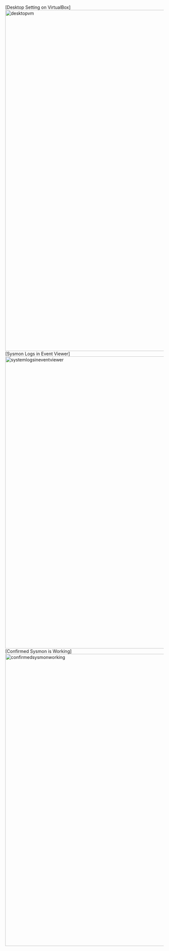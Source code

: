 [Desktop Setting on VirtualBox]<img width="1920" height="1080" alt="desktopvm" src="https://github.com/user-attachments/assets/c5311fc4-4f77-4082-beec-6ad799116785" />
[Sysmon Logs in Event Viewer]<img width="1920" height="925" alt="systemlogsineventviewer" src="https://github.com/user-attachments/assets/6cf539b7-4065-4092-8fca-3a3e21c08c56" />
[Confirmed Sysmon is Working]<img width="1920" height="925" alt="confirmedsysmonworking" src="https://github.com/user-attachments/assets/4ab8e2b5-4e4c-4f5a-9db5-f61672ef1522" />
